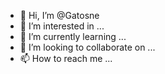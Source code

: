 - 👋 Hi, I’m @Gatosne
- 👀 I’m interested in ...
- 🌱 I’m currently learning ...
- 💞️ I’m looking to collaborate on ...
- 📫 How to reach me ...

<!---
Gatosne/Gatosne is a ✨ special ✨ repository because its `README.md` (this file) appears on your GitHub profile.
You can click the Preview link to take a look at your changes.
--->
